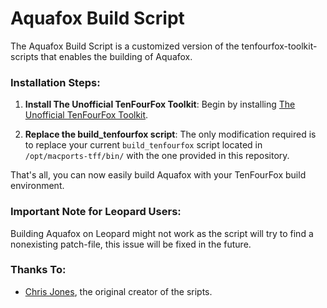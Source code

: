 # Aquafox Build Script
The Aquafox Build Script is a customized version of the tenfourfox-toolkit-scripts that enables the building of Aquafox.

### Installation Steps:
1. **Install The Unofficial TenFourFox Toolkit**: Begin by installing [The Unofficial TenFourFox Toolkit](https://macintoshgarden.org/apps/the-unofficial-tenfourfox-toolkit).

2. **Replace the build_tenfourfox script**: The only modification required is to replace your current `build_tenfourfox` script located in `/opt/macports-tff/bin/` with the one provided in this repository.

That's all, you can now easily build Aquafox with your TenFourFox build environment.

### Important Note for Leopard Users:
Building Aquafox on Leopard might not work as the script will try to find a nonexisting patch-file, this issue will be fixed in the future.

### Thanks To:
- [Chris Jones](https://github.com/llamallama), the original creator of the sripts.
